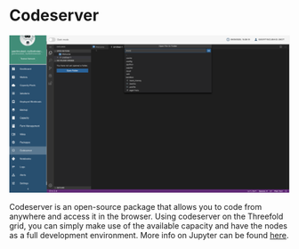 # Codeserver

![](./img/3bot_admin_codeserver2.png)

Codeserver is an open-source package that allows you to code from anywhere and access it in the browser. Using codeserver on the Threefold grid, you can simply make use of the available capacity and have the nodes as a full development environment. 
More info on Jupyter can be found [here](https://jupyter.org).